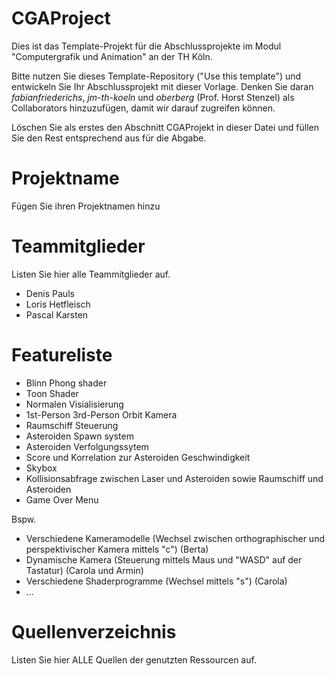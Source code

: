 # CGAProject
Dies ist das Template-Projekt für die Abschlussprojekte im Modul "Computergrafik und Animation" an der TH Köln.

Bitte nutzen Sie dieses Template-Repository ("Use this template") und entwickeln Sie Ihr Abschlussprojekt mit dieser Vorlage. Denken Sie daran *fabianfriederichs*, *jm-th-koeln* und *oberberg* (Prof. Horst Stenzel) als Collaborators hinzuzufügen, damit wir darauf zugreifen können.

Löschen Sie als erstes den Abschnitt CGAProjekt in dieser Datei und füllen Sie den Rest entsprechend aus für die Abgabe.

# Projektname
Fügen Sie ihren Projektnamen hinzu

# Teammitglieder
Listen Sie hier alle Teammitglieder auf.
- Denis Pauls
- Loris Hetfleisch
- Pascal Karsten

# Featureliste
- Blinn Phong shader
- Toon Shader
- Normalen Visialisierung
- 1st-Person 3rd-Person Orbit Kamera
- Raumschiff Steuerung
- Asteroiden Spawn system
- Asteroiden Verfolgungssytem
- Score und Korrelation zur Asteroiden Geschwindigkeit
- Skybox
- Kollisionsabfrage zwischen Laser und Asteroiden sowie Raumschiff und Asteroiden
- Game Over Menu

Bspw.

- Verschiedene Kameramodelle (Wechsel zwischen orthographischer und perspektivischer Kamera mittels "c") (Berta)
- Dynamische Kamera (Steuerung mittels Maus und "WASD" auf der Tastatur) (Carola und Armin)
- Verschiedene Shaderprogramme (Wechsel mittels "s") (Carola)
- ...

# Quellenverzeichnis
Listen Sie hier ALLE Quellen der genutzten Ressourcen auf.
